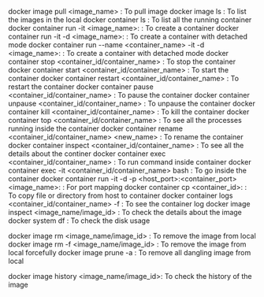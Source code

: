 docker image pull <image_name> : To pull image
docker image ls : To list the images in the local
docker container ls : To list all the running container
docker container run -it <image_name>:<version> : To create a container
docker container run -it -d <image_name>:<version> : To create a container with detached mode
docker container run --name <container_name> -it -d <image_name>:<version> : To create a container with detached mode
docker container stop <container_id/container_name> : To stop the container
docker container start <container_id/container_name> : To start the container
docker container restart <container_id/container_name> : To restart the container
docker container pause <container_id/container_name> : To pause the container
docker container unpause <container_id/container_name> : To unpause the container
docker container kill <container_id/container_name> : To kill the container
docker container top <container_id/container_name> : To see all the processes running inside the container
docker container rename <container_id/container_name> <new_name> : To rename the container
docker container inspect <container_id/container_name> : To see all the details about the continer
docker container exec <container_id/container_name> <command> : To run command inside container
docker container exec -it <container_id/container_name> bash : To go inside the container
docker container run -it -d -p <host_port>:<container_port> <image_name>:<version> : For port mapping
docker container cp <source> <container_id>:<destination> : To copy file or directory from host to container
docker container logs <container_id/container_name> -f : To see the container log
docker image inspect <image_name/image_id> : To check the details about the image
docker system df : To check the disk usage

docker image rm <image_name/image_id> : To remove the image from local
docker image rm -f <image_name/image_id> : To remove the image from local forcefully
docker image prune -a : To remove all dangling image from local

docker image history <image_name/image_id>: To check the history of the image
